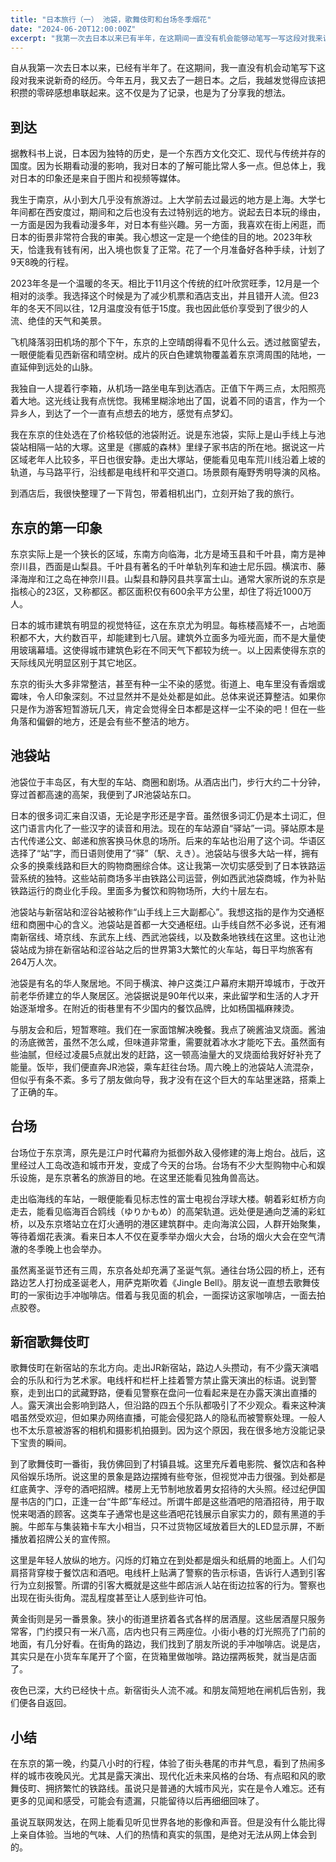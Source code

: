 ```yaml
---
title: "日本旅行（一） 池袋，歌舞伎町和台场冬季烟花"
date: "2024-06-20T12:00:00Z"
excerpt: "我第一次去日本以来已有半年，在这期间一直没有机会能够动笔写一写这段对我来说还算新奇的经历。今年五月我又去了一趟。在这以后我越发觉得应该把积攒出来的零碎感想串联起来。"
---
```


自从我第一次去日本以来，已经有半年了。在这期间，我一直没有机会动笔写下这段对我来说新奇的经历。今年五月，我又去了一趟日本。之后，我越发觉得应该把积攒的零碎感想串联起来。这不仅是为了记录，也是为了分享我的想法。

## 到达

据教科书上说，日本因为独特的历史，是一个东西方文化交汇、现代与传统并存的国度。因为长期看动漫的影响，我对日本的了解可能比常人多一点。但总体上，我对日本的印象还是来自于图片和视频等媒体。

我生于南京，从小到大几乎没有旅游过。上大学前去过最远的地方是上海。大学七年间都在西安度过，期间和之后也没有去过特别远的地方。说起去日本玩的缘由，一方面是因为我看动漫多年，对日本有些兴趣。另一方面，我喜欢在街上闲逛，而日本的街景非常符合我的审美。我心想这一定是一个绝佳的目的地。2023年秋天，恰逢我有钱有闲，出入境也恢复了正常。花了一个月准备好各种手续，计划了9天8晚的行程。

2023年冬是一个温暖的冬天。相比于11月这个传统的红叶欣赏旺季，12月是一个相对的淡季。我选择这个时候是为了减少机票和酒店支出，并且错开人流。但23年的冬天不同以往，12月温度没有低于15度。我也因此低价享受到了很少的人流、绝佳的天气和美景。

飞机降落羽田机场的那个下午，东京的上空晴朗得看不见什么云。透过舷窗望去，一眼便能看见西新宿和晴空树。成片的灰白色建筑物覆盖着东京湾周围的陆地，一直延伸到远处的山脉。

我独自一人提着行李箱，从机场一路坐电车到达酒店。正值下午两三点，太阳照亮着大地。这光线让我有点恍惚。我稀里糊涂地出了国，说着不同的语言，作为一个异乡人，到达了一个一直有点想去的地方，感觉有点梦幻。

我在东京的住处选在了价格较低的池袋附近。说是东池袋，实际上是山手线上与池袋站相隔一站的大塚。这里是《挪威的森林》里绿子家书店的所在地。据说这一片区域老年人比较多，平日也很安静。走出大塚站，便能看见电车荒川线沿着上坡的轨道，与马路平行，沿线都是电线杆和平交道口。场景颇有庵野秀明导演的风格。

到酒店后，我很快整理了一下背包，带着相机出门，立刻开始了我的旅行。

## 东京的第一印象

东京实际上是一个狭长的区域，东南方向临海，北方是埼玉县和千叶县，南方是神奈川县，西面是山梨县。千叶县有著名的千叶单轨列车和迪士尼乐园。横滨市、藤泽海岸和江之岛在神奈川县。山梨县和静冈县共享富士山。通常大家所说的东京是指核心的23区，又称都区。都区面积仅有600余平方公里，却住了将近1000万人。

日本的城市建筑有明显的视觉特征，这在东京尤为明显。每栋楼高矮不一，占地面积都不大，大约数百平，却能建到七八层。建筑外立面多为哑光面，而不是大量使用玻璃幕墙。这使得城市建筑色彩在不同天气下都较为统一。以上因素使得东京的天际线风光明显区别于其它地区。

东京的街头大多非常整洁，甚至有种一尘不染的感觉。街道上、电车里没有香烟或霉味，令人印象深刻。不过显然并不是处处都是如此。总体来说还算整洁。如果你只是作为游客短暂游玩几天，肯定会觉得全日本都是这样一尘不染的吧！但在一些角落和偏僻的地方，还是会有些不整洁的地方。

## 池袋站

池袋位于丰岛区，有大型的车站、商圈和剧场。从酒店出门，步行大约二十分钟，穿过首都高速的高架，我便到了JR池袋站东口。

日本的很多词汇来自汉语，无论是字形还是字音。虽然很多词汇仍是本土词汇，但这门语言内化了一些汉字的读音和用法。现在的车站源自“驿站”一词。驿站原本是古代传递公文、邮递和旅客换马休息的场所。后来的车站也沿用了这个词。华语区选择了“站”字，而日语则使用了“驿”（駅、えき）。池袋站与很多大站一样，拥有众多的换乘线路和巨大的购物商圈综合体。这让我第一次切实感受到了日本铁路运营系统的独特。这些站前商场多半由铁路公司运营，例如西武池袋商城，作为补贴铁路运行的商业化手段。里面多为餐饮和购物场所，大约十层左右。

池袋站与新宿站和涩谷站被称作“山手线上三大副都心”。我想这指的是作为交通枢纽和商圈中心的含义。池袋站是首都一大交通枢纽。山手线自然不必多说，还有湘南新宿线、埼京线、东武东上线、西武池袋线，以及数条地铁线在这里。这也让池袋站成为排在新宿站和涩谷站之后的世界第3大繁忙的火车站，每日平均旅客有264万人次。

池袋是有名的华人聚居地。不同于横滨、神户这类江户幕府末期开埠城市，于改开前老华侨建立的华人聚居区。池袋据说是90年代以来，来此留学和生活的人才开始逐渐增多。在附近的街巷里有不少国内的餐饮品牌，比如杨国福麻辣烫。

与朋友会和后，短暂寒暄。我们在一家面馆解决晚餐。我点了碗酱油叉烧面。酱油的汤底微苦，虽然不怎么咸，但味道非常重，需要就着冰水才能吃下去。虽然面有些油腻，但经过凌晨5点就出发的赶路，这一顿高油量大的叉烧面给我好好补充了能量。饭毕，我们便直奔JR池袋，乘车赶往台场。周六晚上的池袋站人流混杂，但似乎有条不紊。多亏了朋友做向导，我才没有在这个巨大的车站里迷路，搭乘上了正确的车。

## 台场

台场位于东京湾，原先是江户时代幕府为抵御外敌入侵修建的海上炮台。战后，这里经过人工岛改造和城市开发，变成了今天的台场。台场有不少大型购物中心和娱乐设施，是东京著名的旅游目的地。在这里还能看见独角兽高达。

走出临海线的车站，一眼便能看见标志性的富士电视台浮球大楼。朝着彩虹桥方向走去，能看见临海百合鸥线（ゆりかもめ）的高架轨道。远处便是通向芝浦的彩虹桥，以及东京塔站立在灯火通明的港区建筑群中。走向海滨公园，人群开始聚集，等待着烟花表演。看来日本人不仅在夏季举办烟火大会，台场的烟火大会在空气清澈的冬季晚上也会举办。

虽然离圣诞节还有三周，东京各处却充满了圣诞气氛。通往台场公园的桥上，还有路边艺人打扮成圣诞老人，用萨克斯吹着《Jingle Bell》。朋友说一直想去歌舞伎町的一家街边手冲咖啡店。借着与我见面的机会，一面探访这家咖啡店，一面去拍点胶卷。

## 新宿歌舞伎町

歌舞伎町在新宿站的东北方向。走出JR新宿站，路边人头攒动，有不少露天演唱会的乐队和行为艺术家。电线杆和栏杆上挂着警方禁止露天演出的标语。说到警察，走到出口的武藏野路，便看见警察在盘问一位看起来是在办露天演出直播的人。露天演出会影响到路人，但沿路的四五个乐队都吸引了不少观众。看来这种演唱虽然受欢迎，但如果办网络直播，可能会侵犯路人的隐私而被警察处理。一般人也不太乐意被游客的相机和摄影机拍摄到。因为这个原因，我在很多地方没能记录下宝贵的瞬间。

到了歌舞伎町一番街，我仿佛回到了村镇县城。这里充斥着电影院、餐饮店和各种风俗娱乐场所。说这里的景象是路边摆摊有些夸张，但视觉冲击力很强。到处都是红底黄字、浮夸的酒吧招牌。楼房上无节制地放着男女招待的大头照。经过纪伊国屋书店的门口，正逢一台“牛郎”车经过。所谓牛郎是这些酒吧的陪酒招待，用于取悦来喝酒的顾客。这类车子通常也是这些酒吧花钱展示自家实力的，颇有黑道的手腕。牛郎车与集装箱卡车大小相当，只不过货物区域放着巨大的LED显示屏，不断播放着招牌公关的宣传照。

这里是年轻人放纵的地方。闪烁的灯箱立在到处都是烟头和纸屑的地面上。人们勾肩搭背穿梭于餐饮店和酒吧。电线杆上贴满了警察的告示标语，告诉行人遇到引客行为立刻报警。所谓的引客大概就是这些牛郎店派人站在街边拉客的行为。警察也出现在街头街角。混乱程度甚至让人感到些许可怕。

黄金街则是另一番景象。狭小的街道里挤着各式各样的居酒屋。这些居酒屋只服务常客，门约摸只有一米八高，店内也只有三两座位。小街小巷的灯光照亮了门前的地面，有几分好看。在街角的路边，我们找到了朋友所说的手冲咖啡店。说是店，其实只是在小货车车尾开了个窗，在货箱里做咖啡。路边摆两板凳，就当是店面了。

夜色已深，大约已经快十点。新宿街头人流不减。和朋友简短地在闸机后告别，我们便各自返回。

## 小结

在东京的第一晚，约莫八小时的行程，体验了街头巷尾的市井气息，看到了热闹多样的城市夜晚风光。尤其是露天演出、现代化近未来风格的台场、有点昭和风的歌舞伎町、拥挤繁忙的铁路线。虽说只是普通的大城市风光，实在是令人难忘。还有更多的见闻和感受，可能会有遗漏，只能留待以后再细细回味了。

虽说互联网发达，在网上能看见听见世界各地的影像和声音。但是没有什么能比得上亲自体验。当地的气味、人们的热情和真实的氛围，是绝对无法从网上体会到的。
